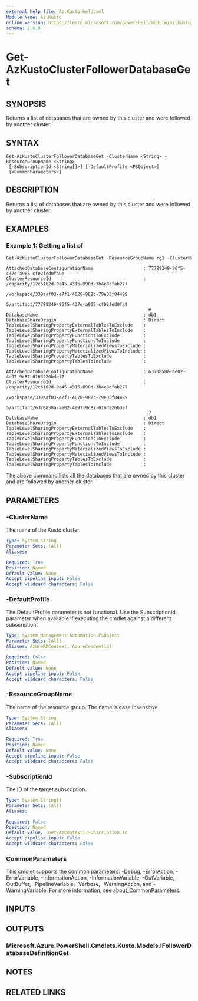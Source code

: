 ```yaml
---
external help file: Az.Kusto-help.xml
Module Name: Az.Kusto
online version: https://learn.microsoft.com/powershell/module/az.kusto/get-azkustoclusterfollowerdatabaseget
schema: 2.0.0
---
```


# Get-AzKustoClusterFollowerDatabaseGet

## SYNOPSIS
Returns a list of databases that are owned by this cluster and were followed by another cluster.

## SYNTAX

```
Get-AzKustoClusterFollowerDatabaseGet -ClusterName <String> -ResourceGroupName <String>
 [-SubscriptionId <String[]>] [-DefaultProfile <PSObject>]
 [<CommonParameters>]
```

## DESCRIPTION
Returns a list of databases that are owned by this cluster and were followed by another cluster.

## EXAMPLES

### Example 1: Getting a list of
```powershell
Get-AzKustoClusterFollowerDatabaseGet -ResourceGroupName rg1 -ClusterName cluster1 -SubscriptionId subid
```

```output
AttachedDatabaseConfigurationName                   : 77789349-86f5-437e-a965-cf02fed0fa9e
ClusterResourceId                                   : /capacity/12c6162d-0e45-4315-890d-3b4e8cfab277
                                                      /workspace/339aaf03-e7f1-4028-982c-79e05f84499
                                                      5/artifact/77789349-86f5-437e-a965-cf02fed0fa9
                                                      e
DatabaseName                                        : db1
DatabaseShareOrigin                                 : Direct
TableLevelSharingPropertyExternalTablesToExclude    :
TableLevelSharingPropertyExternalTablesToInclude    :
TableLevelSharingPropertyFunctionsToExclude         :
TableLevelSharingPropertyFunctionsToInclude         :
TableLevelSharingPropertyMaterializedViewsToExclude :
TableLevelSharingPropertyMaterializedViewsToInclude :
TableLevelSharingPropertyTablesToExclude            :
TableLevelSharingPropertyTablesToInclude            :

AttachedDatabaseConfigurationName                   : 6370858a-ae02-4e97-9c87-0163226bdef7
ClusterResourceId                                   : /capacity/12c6162d-0e45-4315-890d-3b4e8cfab277
                                                      /workspace/339aaf03-e7f1-4028-982c-79e05f84499
                                                      5/artifact/6370858a-ae02-4e97-9c87-0163226bdef
                                                      7
DatabaseName                                        : db1
DatabaseShareOrigin                                 : Direct
TableLevelSharingPropertyExternalTablesToExclude    :
TableLevelSharingPropertyExternalTablesToInclude    :
TableLevelSharingPropertyFunctionsToExclude         :
TableLevelSharingPropertyFunctionsToInclude         :
TableLevelSharingPropertyMaterializedViewsToExclude :
TableLevelSharingPropertyMaterializedViewsToInclude :
TableLevelSharingPropertyTablesToExclude            :
TableLevelSharingPropertyTablesToInclude            :
```

The above command lists all the databases that are owned by this cluster and are followed by another cluster.

## PARAMETERS

### -ClusterName
The name of the Kusto cluster.

```yaml
Type: System.String
Parameter Sets: (All)
Aliases:

Required: True
Position: Named
Default value: None
Accept pipeline input: False
Accept wildcard characters: False
```

### -DefaultProfile
The DefaultProfile parameter is not functional.
Use the SubscriptionId parameter when available if executing the cmdlet against a different subscription.

```yaml
Type: System.Management.Automation.PSObject
Parameter Sets: (All)
Aliases: AzureRMContext, AzureCredential

Required: False
Position: Named
Default value: None
Accept pipeline input: False
Accept wildcard characters: False
```

### -ResourceGroupName
The name of the resource group.
The name is case insensitive.

```yaml
Type: System.String
Parameter Sets: (All)
Aliases:

Required: True
Position: Named
Default value: None
Accept pipeline input: False
Accept wildcard characters: False
```

### -SubscriptionId
The ID of the target subscription.

```yaml
Type: System.String[]
Parameter Sets: (All)
Aliases:

Required: False
Position: Named
Default value: (Get-AzContext).Subscription.Id
Accept pipeline input: False
Accept wildcard characters: False
```

### CommonParameters
This cmdlet supports the common parameters: -Debug, -ErrorAction, -ErrorVariable, -InformationAction, -InformationVariable, -OutVariable, -OutBuffer, -PipelineVariable, -Verbose, -WarningAction, and -WarningVariable. For more information, see [about_CommonParameters](http://go.microsoft.com/fwlink/?LinkID=113216).

## INPUTS

## OUTPUTS

### Microsoft.Azure.PowerShell.Cmdlets.Kusto.Models.IFollowerDatabaseDefinitionGet

## NOTES

## RELATED LINKS
